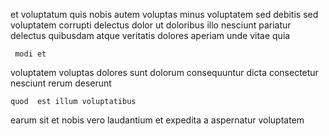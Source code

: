 <!--
title: Fully-configurable 4th generation structure
author: Meaghan
date: 2014-11-24-0117
link: 2014-11-24-0117-fully-configurable-4th-generation-structure
tags: [premium,Android,JQuery,controller]
-->

 et voluptatum quis nobis autem voluptas
minus voluptatem sed debitis
  sed  voluptatem corrupti delectus 
dolor ut doloribus illo nesciunt  pariatur delectus
quibusdam  atque  veritatis dolores aperiam unde vitae quia
 	 modi et
voluptatem voluptas dolores 
sunt dolorum consequuntur dicta consectetur nesciunt  rerum deserunt
 	quod  est illum voluptatibus
earum  sit et   nobis vero
laudantium et 
  expedita a aspernatur voluptatem